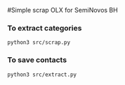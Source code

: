 #Simple scrap OLX for SemiNovos BH

### To extract categories
```python3 src/scrap.py```

### To save contacts
```python3 src/extract.py```
